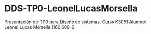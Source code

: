 # DDS-TP0-LeonelLucasMorsella
Presentación del TP0 para Diseño de sistemas. Curso K3051  Alumno: Leonel Lucas Morsella (160.689-0)
